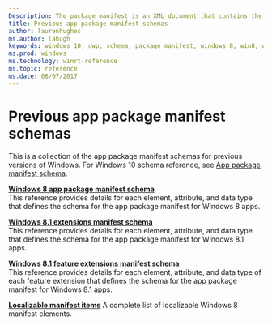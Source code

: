 ```yaml
---
Description: The package manifest is an XML document that contains the info the system needs to deploy, display, or update a Windows app. 
title: Previous app package manifest schemas
author: laurenhughes
ms.author: lahugh
keywords: windows 10, uwp, schema, package manifest, windows 8, win8, windows 8.1
ms.prod: windows
ms.technology: winrt-reference
ms.topic: reference
ms.date: 08/07/2017
---
```


# Previous app package manifest schemas

This is a collection of the app package manifest schemas for previous versions of Windows. For Windows 10 schema reference, see [App package manifest schema](uapmanifestschema/schema-root.md).  

**[Windows 8 app package manifest schema](appxmanifestschema/schema-root.md)**  
This reference provides details for each element, attribute, and data type that defines the schema for the app package manifest for Windows 8 apps.

**[Windows 8.1 extensions manifest schema](appxmanifestschema2010-v2/schema-root.md)**  
This reference provides details for each element, attribute, and data type that defines the schema for the app package manifest for Windows 8.1 apps.
 
**[Windows 8.1 feature extensions manifest schema](appxmanifestschema2013/schema-root.md)**  
This reference provides details for each element, attribute, and data type of each feature extension that defines the schema for the app package manifest for Windows 8.1 apps.

**[Localizable manifest items](localizable-manifest-items.md)**
A complete list of localizable Windows 8 manifest elements. 